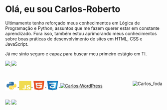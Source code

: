 # Olá, eu sou Carlos-Roberto

Ultimamente tenho reforçado meus conhecimentos em Lógica de Programação e Python, assuntos que me fazem querer estar em constante aprendizado. Fora isso, também estou aprimorando meus conhecimentos sobre boas práticas de desenvolvimento de sites em HTML, CSS e JavaScript.

Já me sinto seguro e capaz para buscar meu primeiro estágio em TI.

 <div>
  <a href="https://github.com/carlosrjhoe">
  <img height="190em" src="https://github-readme-stats.vercel.app/api?username=carlosrjhoe&show_icons=true&theme=dracula&include_all_commits=true&count_private=true"/>
  <img height="190em" src="https://github-readme-stats.vercel.app/api/top-langs/?username=carlosrjhoe&layout=compact&langs_count=7&theme=dracula"/>
</div>

 ##
 <div style="display: inline_block"><br>
   <img align="center" alt="Carlos-Python" height="30" width="40" src="https://raw.githubusercontent.com/devicons/devicon/master/icons/python/python-original.svg">
   <img align="center" alt="Carlos-Js" height="30" width="40" src="https://raw.githubusercontent.com/devicons/devicon/master/icons/javascript/javascript-plain.svg">
   <img align="center" alt="Carlos-HTML" height="30" width="40" src="https://raw.githubusercontent.com/devicons/devicon/master/icons/html5/html5-original.svg">
   <img align="center" alt="Carlos-CSS" height="30" width="40" src="https://raw.githubusercontent.com/devicons/devicon/master/icons/css3/css3-original.svg">
   <img align="center" alt="Carlos-WordPress" height="30" width="40" src="https://img.icons8.com/nolan/64/wordpress.png"/>
   <img height="110em" align="right" alt="Carlos_foda" src="https://media.giphy.com/media/3oKIP9hfEsvPHxfIk0/giphy.gif">
</div>

##
 <div> 
  <a href="https://www.instagram.com/carlosrjhoe/" target="_blank"><img src="https://img.shields.io/badge/-Instagram-%23E4405F?style=for-the-badge&logo=instagram&logoColor=white" target="_blank"></a>
  <a href="https://www.linkedin.com/in/carlos-roberto-conceicao/" target="_blank"><img src="https://img.shields.io/badge/-LinkedIn-%230077B5?style=for-the-badge&logo=linkedin&logoColor=white" target="_blank"></a> 
 
</div>

